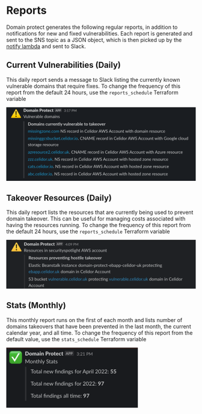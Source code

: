 # Reports

Domain protect generates the following regular reports, in addition to notifications for new and fixed vulnerabilities.  Each report is generated and sent to the SNS topic as a JSON object, which is then picked up by the [notify lambda](../terraform-modules/lambda-slack/code/notify/notify.py) and sent to Slack.

## Current Vulnerabilities (Daily)
This daily report sends a message to Slack listing the currently known vulnerable domains that require fixes.  To change the frequency of this report from the default 24 hours, use the `reports_schedule` Terraform variable

<kbd>
  <img src="images/current.png" width="600" alt="Current vulnerabilities example">
</kbd>

## Takeover Resources (Daily)
This daily report lists the resources that are currently being used to prevent domain takeover.  This can be useful for managing costs associated with having the resources running.  To change the frequency of this report from the default 24 hours, use the `reports_schedule` Terraform variable

<kbd>
  <img src="images/resources-notification.png" width="600" alt="Current resources example">
</kbd>

## Stats (Monthly)
This monthly report runs on the first of each month and lists number of domains takeovers that have been prevented in the last month, the current calendar year, and all time.  To change the frequency of this report from the default value, use the `stats_schedule` Terraform variable

<kbd>
  <img src="images/stats.png" width="350" alt="Current resources example">
</kbd>

